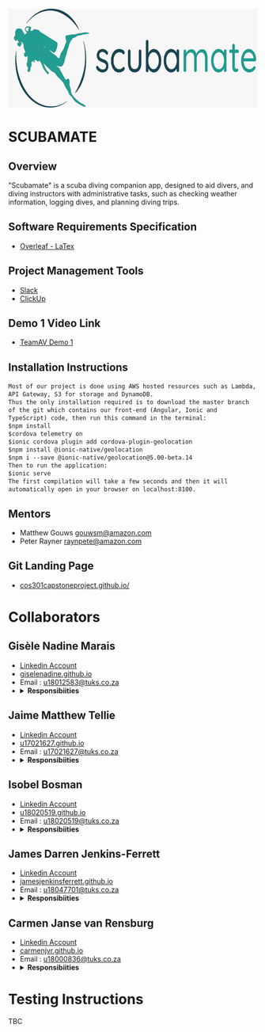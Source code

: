 <a href="https://github.com/COS301-SE-2020/SCUBAMATE"><img src="https://github.com/COS301-SE-2020/SCUBAMATE/blob/master/images/logo.jpeg" title="Scubamate" alt="Scubamate" height="200" width="750"></a>

# SCUBAMATE

## Overview 
"Scubamate" is a scuba diving companion app, designed to aid divers, and diving instructors with administrative tasks, such as checking weather information, logging dives, and planning diving trips.

## Software Requirements Specification 
 * <a href="https://www.overleaf.com/read/gnsygbdtvctw">Overleaf - LaTex</a>

## Project Management Tools
* <a href="https://team-anti-virus.slack.com">Slack</a>
* <a href="https://app.clickup.com/2536654/home/landing">ClickUp</a>

## Demo 1 Video Link
* <a href="https://drive.google.com/drive/folders/14hiS32Kgk8xqgvmLkFV33a35PGvYcp6Y?usp=sharing">TeamAV Demo 1</a>


## Installation Instructions
    Most of our project is done using AWS hosted resources such as Lambda, API Gateway, S3 for storage and DynamoDB.
    Thus the only installation required is to download the master branch of the git which contains our front-end (Angular, Ionic and TypeScript) code, then run this command in the terminal:
    $npm install
    $cordova telemetry on
    $ionic cordova plugin add cordova-plugin-geolocation
    $npm install @ionic-native/geolocation
    $npm i --save @ionic-native/geolocation@5.00-beta.14
    Then to run the application:
    $ionic serve
    The first compilation will take a few seconds and then it will automatically open in your browser on localhost:8100.
## Mentors
* Matthew Gouws gouwsm@amazon.com
* Peter Rayner raynpete@amazon.com

## Git Landing Page
 * <a href="https://cos301capstoneproject.github.io/">cos301capstoneproject.github.io/</a>

# Collaborators

## Gisèle Nadine Marais
 * <a href="https://www.linkedin.com/in/gisele-marais-871a801a7/"> Linkedin Account </a>
 * <a href="https://giselenadine.github.io/">giselenadine.github.io</a>
 * Email : u18012583@tuks.co.za
 * <details>
     <summary><b>Responsibiities</b></summary>
     <br>
        - SRS Document: Introduction
        <br>
        - SRS Document: Domain Model
        <br>
        - Lambda function for retrieval of Dive Types and Dive Sites
        <br> 
        - Designed and Implemented the DynamoDB database
        <br>
        - Error checking for retrieval of Dive History and Login 
        <br>
        - Set-up S3 for storage of profile images
        <br>
        - Merging branches on github
        <br>
    </details>


## Jaime Matthew Tellie 
 * <a href="https://www.linkedin.com/in/jaime-tellie/"> Linkedin  Account </a>
 * <a href="https://u17021627.github.io/">u17021627.github.io</a>
 * Email : u17021627@tuks.co.za
 * <details>
     <summary><b>Responsibiities</b></summary>
     <br>
        - SRS Document: Trace-ability Matrix
        <br>
        - SRS Document: Quality Requirements
        <br>
        - Unit Testing
        <br> 
        - Insert data
        <br>
        - Insert data
        <br>
        - Insert data
        <br>
        - Insert data
        <br>
    </details>

## Isobel Bosman 
 * <a href="https://www.linkedin.com/in/isobel-bosman-8b29661a7/"> Linkedin  Account </a>
 * <a href="https://u18020519.github.io/">u18020519.github.io</a>
 * Email : u18020519@tuks.co.za
 * <details>
     <summary><b>Responsibiities</b></summary>
     <br>
        - SRS Document: Functional Requirements 
        <br>
        - SRS Document: Use Cases
        <br>
        - Created the foundation of our very first Lambda functions (in node js) that get account information as well as adding a new account. I also connected these to API Gateway for testing.
        <br> 
        - I created the Lambda function that adds a user's dive log to the database. The function receives the user's current access token and verifies it. Only if the token is valid will the dive log data be committed.
        <br>
        - I connected this diveLog Lambda function to API Gateway and configured the POST request in such a way that all the requests that the API receives are in the correct format.
        <br>
        - Another Lambda function that I implemented was the retrieving of dive logs from a specific user. This function only expects an access token that is first verified and returns the user's list of dives.
        <br>
        - This diveLogHistory Lambda function was also connected to API Gateway and configured accordingly. 
        <br>
    </details>

## James Darren Jenkins-Ferrett 
 * <a href=""> Linkedin  Account </a>
 * <a href="https://jamesjenkinsferrett.github.io/">jamesjenkinsferrett.github.io</a>
 * Email : u18047701@tuks.co.za
 * <details>
     <summary><b>Responsibiities</b></summary>
     <br>
        - SRS Document: Introduction.
        <br>
         SRS Document: User Charactaristics and Overview.
        <br>
        - Lambda function for Login (including server side password hashing, and unique access token generation).
        <br> 
        - Hashing password functionality in sign-up Lambda function.
        <br>
        - Configuration of some of the endpoints in API-Gateway.
        <br>
        - Editing of Demo 1 video.
        <br>
    </details>

## Carmen Janse van Rensburg 
 * <a href="https://www.linkedin.com/in/carmen-janse-van-rensburg-5b54691a9/"> Linkedin  Account </a>
 * <a href="https://carmenjvr.github.io/">carmenjvr.github.io</a>
 * Email : u18000836@tuks.co.za
 * <details>
     <summary><b>Responsibiities</b></summary>
     <br>
        - SRS Document: Functional Requirements
        <br>
        - SRS Document: Use Cases
        <br> 
        - Angular Ionic Frontend
        <br>
        - Insert data
        <br>
        - Insert data
        <br>
        - Insert data
        <br>
    </details>

# Testing Instructions
 TBC
